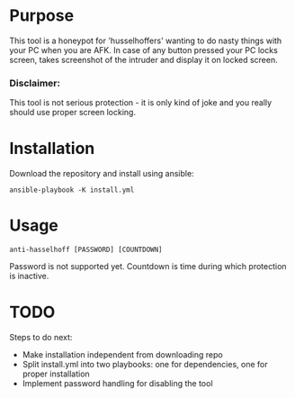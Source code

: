 # Purpose

This tool is a honeypot for 'husselhoffers' wanting to do nasty things with your PC when you are AFK.
In case of any button pressed your PC locks screen, takes screenshot of the intruder and display it on locked screen.

### Disclaimer:

This tool is not serious protection - it is only kind of joke and you really should use proper screen locking.

# Installation

Download the repository and install using ansible:
    
    ansible-playbook -K install.yml

# Usage

    anti-hasselhoff [PASSWORD] [COUNTDOWN]
    
Password is not supported yet.
Countdown is time during which protection is inactive.

# TODO

Steps to do next:
* Make installation independent from downloading repo
* Split install.yml into two playbooks: one for dependencies, one for proper installation
* Implement password handling for disabling the tool
